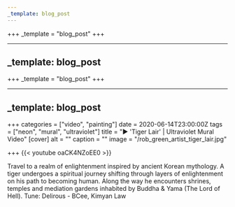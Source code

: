 ```yaml
---
_template: blog_post
---
```












+++
_template = "blog_post"
+++

---
_template: blog_post
---



+++
_template = "blog_post"
+++

---
_template: blog_post
---

+++
categories = ["video", "painting"]
date = 2020-06-14T23:00:00Z
tags = ["neon", "mural", "ultraviolet"]
title = "▶️ 'Tiger Lair' | Ultraviolet Mural Video"
[cover]
alt = ""
caption = ""
image = "/rob_green_artist_tiger_lair.jpg"

+++
{{< youtube oaCK4NZoEE0 >}}

Travel to a realm of enlightenment inspired by ancient Korean mythology. A tiger undergoes a spiritual journey shifting through layers of enlightenment on his path to becoming human. Along the way he encounters shrines, temples and mediation gardens inhabited by Buddha & Yama (The Lord of Hell). Tune: Delirous - BCee, Kimyan Law
